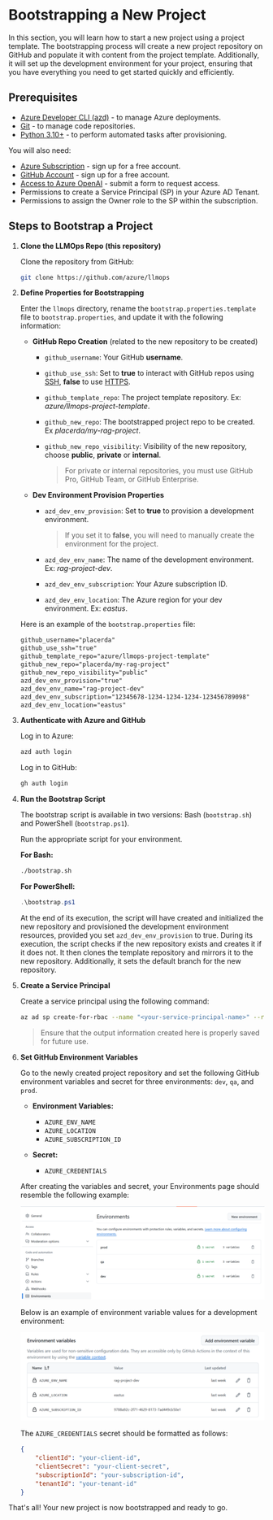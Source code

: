 # Bootstrapping a New Project

In this section, you will learn how to start a new project using a project template. The bootstrapping process will create a new project repository on GitHub and populate it with content from the project template. Additionally, it will set up the development environment for your project, ensuring that you have everything you need to get started quickly and efficiently.

## Prerequisites

* [Azure Developer CLI (azd)](https://aka.ms/install-azd) - to manage Azure deployments.
* [Git](https://git-scm.com/downloads) - to manage code repositories.
* [Python 3.10+](https://www.python.org/downloads/) - to perform automated tasks after provisioning.

You will also need:
* [Azure Subscription](https://azure.microsoft.com/free/) - sign up for a free account.
* [GitHub Account](https://github.com/signup) - sign up for a free account.
* [Access to Azure OpenAI](https://learn.microsoft.com/legal/cognitive-services/openai/limited-access) - submit a form to request access.
* Permissions to create a Service Principal (SP) in your Azure AD Tenant.
* Permissions to assign the Owner role to the SP within the subscription.

## Steps to Bootstrap a Project

1. **Clone the LLMOps Repo (this repository)**

   Clone the repository from GitHub:

   ```sh
   git clone https://github.com/azure/llmops
   ```

2. **Define Properties for Bootstrapping**

   Enter the `llmops` directory, rename the `bootstrap.properties.template` file to `bootstrap.properties`, and update it with the following information:

   - **GitHub Repo Creation** (related to the new repository to be created)
     - `github_username`: Your GitHub **username**.
     - `github_use_ssh`: Set to **true** to interact with GitHub repos using [SSH](https://docs.github.com/en/get-started/getting-started-with-git/about-remote-repositories#cloning-with-ssh-urls), **false** to use [HTTPS](https://docs.github.com/en/get-started/getting-started-with-git/about-remote-repositories#cloning-with-https-urls).
     - `github_template_repo`: The project template repository. Ex: *azure/llmops-project-template*.
     - `github_new_repo`: The bootstrapped project repo to be created. Ex *placerda/my-rag-project*.
     - `github_new_repo_visibility`: Visibility of the new repository, choose **public**, **private** or **internal**.

        > For private or internal repositories, you must use GitHub Pro, GitHub Team, or GitHub Enterprise. 

   - **Dev Environment Provision Properties**
     - `azd_dev_env_provision`: Set to **true** to provision a development environment.
     
          > If you set it to **false**, you will need to manually create the environment for the project.

     - `azd_dev_env_name`: The name of the development environment. Ex: *rag-project-dev*.
     - `azd_dev_env_subscription`: Your Azure subscription ID.
     - `azd_dev_env_location`: The Azure region for your dev environment. Ex: *eastus*.

   Here is an example of the `bootstrap.properties` file:

   ```properties
   github_username="placerda"
   github_use_ssh="true"
   github_template_repo="azure/llmops-project-template"
   github_new_repo="placerda/my-rag-project"
   github_new_repo_visibility="public"
   azd_dev_env_provision="true"
   azd_dev_env_name="rag-project-dev"
   azd_dev_env_subscription="12345678-1234-1234-1234-123456789098"
   azd_dev_env_location="eastus"
   ```

3. **Authenticate with Azure and GitHub**

   Log in to Azure:

   ```sh
   azd auth login
   ```

   Log in to GitHub:

   ```sh
   gh auth login
   ```

4. **Run the Bootstrap Script**

   The bootstrap script is available in two versions: Bash (`bootstrap.sh`) and PowerShell (`bootstrap.ps1`). 

   Run the appropriate script for your environment.

   **For Bash:**

   ```sh
   ./bootstrap.sh
   ```

   **For PowerShell:**

   ```powershell
   .\bootstrap.ps1
   ```

    At the end of its execution, the script will have created and initialized the new repository and provisioned the development environment resources, provided you set `azd_dev_env_provision` to true. During its execution, the script checks if the new repository exists and creates it if it does not. It then clones the template repository and mirrors it to the new repository. Additionally, it sets the default branch for the new repository.

5. **Create a Service Principal**

   Create a service principal using the following command:

   ```sh
   az ad sp create-for-rbac --name "<your-service-principal-name>" --role Owner --scopes /subscriptions/<your-subscription-id> --sdk-auth
   ```

   > Ensure that the output information created here is properly saved for future use.

6. **Set GitHub Environment Variables**

   Go to the newly created project repository and set the following GitHub environment variables and secret for three environments: `dev`, `qa`, and `prod`.

   - **Environment Variables:**
     - `AZURE_ENV_NAME`
     - `AZURE_LOCATION`
     - `AZURE_SUBSCRIPTION_ID`
   
   - **Secret:**
     - `AZURE_CREDENTIALS`

   After creating the variables and secret, your Environments page should resemble the following example:
   
   ![Environments Page](../media/bootstrapping_environments.png)
   
   Below is an example of environment variable values for a development environment:
   
   ![Environment Variables](../media/bootstrapping_env_vars.png)
   
   The `AZURE_CREDENTIALS` secret should be formatted as follows:
    
   ```json
   {
       "clientId": "your-client-id",
       "clientSecret": "your-client-secret",
       "subscriptionId": "your-subscription-id",
       "tenantId": "your-tenant-id"
   }
   ```

That's all! Your new project is now bootstrapped and ready to go.